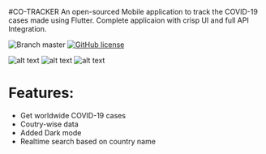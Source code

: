 #CO-TRACKER 
An open-sourced Mobile application to track the COVID-19 cases made using Flutter. Complete applicaion with crisp UI and full API Integration.

![Branch master](https://img.shields.io/badge/branch-master-brightgreen.svg?style=flat-square)  [![GitHub license](https://img.shields.io/badge/license-MIT-blue.svg)](https://raw.githubusercontent.com/singh-saheb/tgd_covid_tracker_app/master/LICENSE)

![alt text](/ss1.png) ![alt text](/covid-dark.png) 
![alt text](/covid-search.png) 


# Features:

  - Get worldwide COVID-19 cases
  - Coutry-wise data
  - Added Dark mode 
  - Realtime search based on country name


